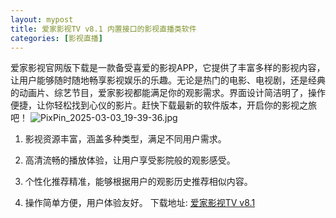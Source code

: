 ```yaml
---
layout: mypost
title: 爱家影视TV v8.1 内置接口的影视直播类软件
categories: [影视直播]
---
```


爱家影视官网版下载是一款备受喜爱的影视APP，它提供了丰富多样的影视内容，让用户能够随时随地畅享影视娱乐的乐趣。无论是热门的电影、电视剧，还是经典的动画片、综艺节目，爱家影视都能满足你的观影需求。界面设计简洁明了，操作便捷，让你轻松找到心仪的影片。赶快下载最新的软件版本，开启你的影视之旅吧！
![PixPin_2025-03-03_19-39-36.jpg](https://s2.loli.net/2025/03/04/AVGut7XzQnNoUJT.jpg)
1. 影视资源丰富，涵盖多种类型，满足不同用户需求。

2. 高清流畅的播放体验，让用户享受影院般的观影感受。

3. 个性化推荐精准，能够根据用户的观影历史推荐相似内容。

4. 操作简单方便，用户体验友好。
下载地址:
[爱家影视TV v8.1][1]


  [1]: https://pan.quark.cn/s/049f1e2aa839
